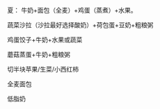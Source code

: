夏：
  牛奶+面包（全麦）+鸡蛋（蒸煮）+水果。

  蔬菜沙拉（沙拉最好选择酸奶）+荷包蛋+豆奶+粗粮粥

  鸡蛋饺子+牛奶+水果或蔬菜

  蘑菇蒸蛋+牛奶+粗粮粥

  切半块苹果/生菜/小西红柿

  全麦面包

  低脂奶
